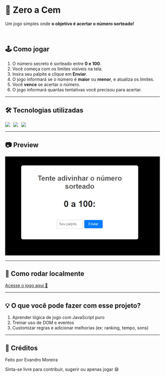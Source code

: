 # 🎯 Zero a Cem

Um jogo simples onde **o objetivo é acertar o número sorteado!**  

<br>

## 🕹️ Como jogar

1. O número secreto é sorteado entre **0 e 100**.
2. Você começa com os limites visíveis na tela.
3. Insira seu palpite e clique em **Enviar**.
4. O jogo informará se o número é **maior** ou **menor**, e atualiza os limites.
5. Você **vence** se acertar o número.
6. O jogo informará quantas tentativas você precisou para acertar.

---

## 🛠️ Tecnologias utilizadas

<div style="display: flex; gap: 10px; align-items: center;">
  <img src="https://img.shields.io/badge/HTML5-E34F26?style=for-the-badge&logo=html5&logoColor=white"/>
  <img src="https://img.shields.io/badge/CSS3-1572B6?style=for-the-badge&logo=css3&logoColor=white"/>
  <img src="https://img.shields.io/badge/JavaScript-F7DF1E?style=for-the-badge&logo=javascript&logoColor=black"/>
</div>

---

## 📷 Preview

![Preview do Jogo](img/zeroACem.jpg)

---

## 🚀 Como rodar localmente

[Acesse o jogo aqui 🚀](https://evandrojmoreira.github.io/gameZeroACem/)

---

## 💡 O que você pode fazer com esse projeto?
1. Aprender lógica de jogo com JavaScript puro
2. Treinar uso de DOM e eventos
3. Customizar regras e adicionar melhorias (ex: ranking, tempo, sons)

---

## 📌 Créditos
Feito por Evandro Moreira

Sinta-se livre para contribuir, sugerir ou apenas jogar 😄

